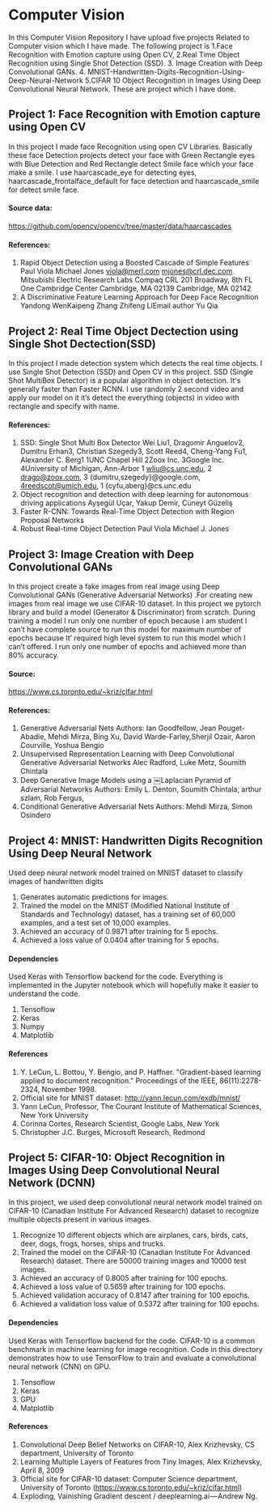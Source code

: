 # Computer Vision
In this Computer Vision Repository I have upload five projects Related to Computer vision which I have made. The following project is 1.Face Recognition with Emotion capture using Open CV, 2.Real Time Object Recognition using Single Shot Detection (SSD). 3. Image Creation with Deep Convolutional GANs. 4. MNIST-Handwritten-Digits-Recognition-Using-Deep-Neural-Network 5.CIFAR 10 Object Recognition in Images Using Deep Convolutional Neural Network. These are project which I have done.

## Project 1: Face Recognition with Emotion capture using Open CV
In this project I made face Recognition using open CV Libraries. Basically these face Detection projects detect your face with Green Rectangle eyes with Blue Detection and Red Rectangle detect Smile face which your face make a smile. I use haarcascade_eye for detecting eyes, haarcascade_frontalface_default for face detection and haarcascade_smile for detect smile face.
#### Source data:
https://github.com/opencv/opencv/tree/master/data/haarcascades
#### References:
1.	Rapid Object Detection using a Boosted Cascade of Simple Features Paul Viola Michael Jones viola@merl.com mjones@crl.dec.com Mitsubishi Electric Research Labs Compaq CRL 201 Broadway, 8th FL One Cambridge Center Cambridge, MA 02139 Cambridge, MA 02142
2.	A Discriminative Feature Learning Approach for Deep Face Recognition Yandong WenKaipeng Zhang Zhifeng LiEmail author Yu Qia

## Project 2: Real Time Object Dectection using Single Shot Dectection(SSD)
In this project I made detection system which detects the real time objects. I use Single Shot Detection (SSD) and Open CV in this project. SSD (Single Shot MultiBox Detector) is a popular algorithm in object detection. It's generally faster than Faster RCNN. I use randomly 2 second video and apply our model on it it’s detect the everything (objects) in video with rectangle and specify with name.
#### References:
1.	SSD: Single Shot Multi Box Detector Wei Liu1, Dragomir Anguelov2, Dumitru Erhan3, Christian Szegedy3, Scott Reed4, Cheng-Yang Fu1, Alexander C. Berg1 1UNC Chapel Hill 2Zoox Inc. 3Google Inc. 4University of Michigan, Ann-Arbor 1 wliu@cs.unc.edu, 2 drago@zoox.com, 3 {dumitru,szegedy}@google.com, 4reedscot@umich.edu, 1 {cyfu,aberg}@cs.unc.edu
2.	Object recognition and detection with deep learning for autonomous driving applications Ayşegül Uçar, Yakup Demir, Cüneyt Güzeliş
3.	Faster R-CNN: Towards Real-Time Object Detection with Region Proposal Networks
4.	Robust Real-time Object Detection Paul Viola Michael J. Jones

## Project 3: Image Creation with Deep Convolutional GANs
In this project create a fake images from real image using Deep Convolutional GANs (Generative Adversarial Networks) .For creating new images from real image we use CIFAR-10 dataset. In this project we pytorch library and build a model (Generator & Discriminator) from scratch. During training a model I run only one number of epoch because I am student I can’t have complete source to run this model for maximum  number of epochs because It’ required high level system to run this model which I can’t offered. I run only one number of epochs and achieved more than 80% accuracy.
#### Source:
https://www.cs.toronto.edu/~kriz/cifar.html
#### References:
1.	Generative Adversarial Nets Authors: Ian Goodfellow, Jean Pouget-Abadie, Mehdi Mirza, Bing Xu, David Warde-Farley,Sherjil Ozair, Aaron Courville, Yoshua Bengio
2.	Unsupervised Representation Learning with Deep Convolutional Generative Adversarial Networks Alec Radford, Luke Metz, Soumith Chintala
3.	Deep Generative Image Models using a ￼Laplacian Pyramid of Adversarial Networks Authors: Emily L. Denton, Soumith Chintala, arthur szlam, Rob Fergus,
4.	Conditional Generative Adversarial Nets Authors: Mehdi Mirza, Simon Osindero

## Project 4: MNIST: Handwritten Digits Recognition Using Deep Neural Network
Used deep neural network model trained on MNIST dataset to classify images of handwritten digits
1.	Generates automatic predictions for images.
2.	Trained the model on the MNIST (Modified National Institute of Standards and Technology) dataset, has a training set of 60,000 examples, and a test set of 10,000 examples.
3.	Achieved an accuracy of 0.9871 after training for 5 epochs.
4.	Achieved a loss value of 0.0404 after training for 5 epochs.
#### Dependencies
Used Keras with Tensorflow backend for the code. Everything is implemented in the Jupyter notebook which will hopefully make it easier to understand the code.
1.	Tensoflow
2.	Keras
3.	Numpy
4.	Matplotlib
#### References
1.	Y. LeCun, L. Bottou, Y. Bengio, and P. Haffner. "Gradient-based learning applied to document recognition." Proceedings of the IEEE, 86(11):2278-2324, November 1998.
2.	Official site for MNIST dataset: http://yann.lecun.com/exdb/mnist/
3.	Yann LeCun, Professor, The Courant Institute of Mathematical Sciences, New York University
4.	Corinna Cortes, Research Scientist, Google Labs, New York
5.	Christopher J.C. Burges, Microsoft Research, Redmond

## Project 5: CIFAR-10: Object Recognition in Images Using Deep Convolutional Neural Network (DCNN)
In this project, we used deep convolutional neural network model trained on CIFAR-10 (Canadian Institute For Advanced Research) dataset to recognize multiple objects present in various images.
1.	Recognize 10 different objects which are airplanes, cars, birds, cats, deer, dogs, frogs, horses, ships and trucks.
2.	Trained the model on the CIFAR-10 (Canadian Institute For Advanced Research) dataset. There are 50000 training images and 10000 test images.
3.	Achieved an accuracy of 0.8005 after training for 100 epochs.
4.	Achieved a loss value of 0.5659 after training for 100 epochs.
5.	Achieved validation accuracy of 0.8147 after training for 100 epochs.
6.	Achieved a validation loss value of 0.5372 after training for 100 epochs.
#### Dependencies
Used Keras with Tensorflow backend for the code. CIFAR-10 is a common benchmark in machine learning for image recognition.
Code in this directory demonstrates how to use TensorFlow to train and evaluate a convolutional neural network (CNN) on GPU.
1.	Tensoflow
2.	Keras
3.	GPU
4.	Matplotlib
#### References
1.	Convolutional Deep Belief Networks on CIFAR-10, Alex Krizhevsky, CS department, University of Toronto
2.	Learning Multiple Layers of Features from Tiny Images, Alex Krizhevsky, April 8, 2009
3.	Official site for CIFAR-10 dataset: Computer Science department, University of Toronto (https://www.cs.toronto.edu/~kriz/cifar.html)
4.	Exploding, Vainishing Gradient descent / deeplearning.ai — Andrew Ng.









